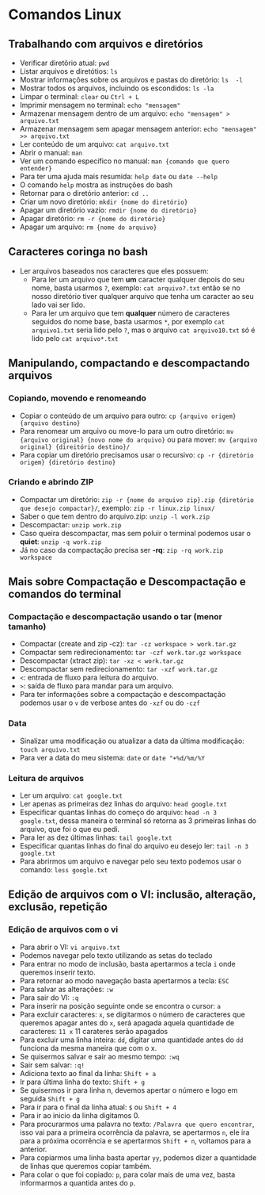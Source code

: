 # Comandos Linux

## Trabalhando com arquivos e diretórios
- Verificar diretõrio atual: `pwd`
- Listar arquivos e diretótios: `ls`
- Mostrar informações sobre os arquivos e pastas do diretório: `ls  -l`
- Mostrar todos os arquivos, incluindo os escondidos: `ls -la`
- Limpar o terminal: `clear` ou `Ctrl + L`
- Imprimir mensagem no terminal: `echo "mensagem"`
- Armazenar mensagem dentro de um arquivo: `echo "mensagem" > arquivo.txt`
- Armazenar mensagem sem apagar mensagem anterior: `echo "mensagem" >> arquivo.txt`
- Ler conteúdo de um arquivo: `cat arquivo.txt`
- Abrir o manual: `man`
- Ver um comando específico no manual: `man {comando que quero entender}`
- Para ter uma ajuda mais resumida: `help date` ou `date --help`
- O comando `help` mostra as instruções do bash
- Retornar para o diretório anterior: `cd ..`
- Criar um novo diretório: `mkdir {nome do diretório}`
- Apagar um diretório vazio: `rmdir {nome do diretório}`
- Apagar diretório: `rm -r {nome do diretório}`
- Apagar um arquivo: `rm {nome do arquivo}`
## Caracteres coringa no bash
- Ler arquivos baseados nos caracteres que eles possuem:
    - Para ler um arquivo que tem **um** caracter qualquer depois do seu nome, basta usarmos `?`, exemplo: `cat arquivo?.txt` então se no nosso diretório tiver qualquer arquivo que tenha um caracter ao seu lado vai ser lido.
    - Para ler um arquivo que tem **qualquer** número de caracteres seguidos do nome base, basta usarmos `*`, por exemplo `cat arquivo1.txt` seria lido pelo `?`, mas o arquivo `cat arquivo10.txt` só é lido pelo `cat arquivo*.txt` 

## Manipulando, compactando e descompactando arquivos
### Copiando, movendo e renomeando
- Copiar o conteúdo de um arquivo para outro: `cp {arquivo origem} {arquivo destino}`
- Para renomear um arquivo ou move-lo para um outro diretório: `mv {arquivo original} {novo nome do arquivo}` ou para mover: `mv {arquivo original} {direitório destino}/`
- Para copiar um diretório precisamos usar o recursivo: `cp -r {diretório origem} {diretório destino}`

### Criando e abrindo ZIP
- Compactar um diretório: `zip -r {nome do arquivo zip}.zip {diretório que desejo compactar}/`, exemplo: `zip -r linux.zip linux/`
- Saber o que tem dentro do arquivo.zip: `unzip -l work.zip`
- Descompactar: `unzip work.zip`
- Caso queira descompactar, mas sem poluir o terminal podemos usar o **quiet**: `unzip -q work.zip`
- Já no caso da compactação precisa ser **-rq**: `zip -rq work.zip workspace`

## Mais sobre Compactação e Descompactação e comandos do terminal
### Compactação e descompactação usando o tar (menor tamanho)
- Compactar (create and zip -cz): `tar -cz workspace > work.tar.gz`
- Compactar sem redirecionamento: `tar -czf work.tar.gz workspace`
- Descompactar (xtract zip): `tar -xz < work.tar.gz`
- Descompactar sem redirecionamento: `tar -xzf work.tar.gz`
- `<`: entrada de fluxo para leitura do arquivo.
- `>`: saída de fluxo para mandar para um arquivo.
- Para ter informações sobre a compactação e descompactação podemos usar o `v` de verbose antes do `-xzf` ou do `-czf`
### Data
- Sinalizar uma modificação ou atualizar a data da última modificação: `touch arquivo.txt`
- Para ver a data do meu sistema: `date` or `date "+%d/%m/%Y`

### Leitura de arquivos

- Ler um arquivo: `cat google.txt`
- Ler apenas as primeiras dez linhas do arquivo: `head google.txt`
- Especificar quantas linhas do começo do arquivo: `head -n 3 google.txt`, dessa maneira o terminal só retorna as 3 primeiras linhas do arquivo, que foi o que eu pedi.
- Para ler as dez últimas linhas: `tail google.txt`
- Especificar quantas linhas do final do arquivo eu desejo ler: `tail -n 3 google.txt`
- Para abrirmos um arquivo e navegar pelo seu texto podemos usar o comando: `less google.txt`

## Edição de arquivos com o VI: inclusão, alteração, exclusão, repetição

### Edição de arquivos com o vi

- Para abrir o VI: `vi arquivo.txt`
- Podemos navegar pelo texto utilizando as setas do teclado
- Para entrar no modo de inclusão, basta apertarmos a tecla `i` onde queremos inserir texto.
- Para retornar ao modo navegação basta apertarmos a tecla: `ESC`
- Para salvar as alterações: `:w`
- Para sair do VI: `:q`
- Para inserir na posição seguinte onde se encontra o cursor: `a`
- Para excluir caracteres: `x`, se digitarmos o número de caracteres que queremos apagar antes do `x`, será apagada aquela quantidade de caracteres: `11 x` 11 carateres serão apagados
- Para excluir uma linha inteira: `dd`, digitar uma quantidade antes do `dd` funciona da mesma maneira que com o x.
- Se quisermos salvar e sair ao mesmo tempo: `:wq`
- Sair sem salvar: `:q!`
- Adiciona texto ao final da linha: `Shift + a`
- Ir para última linha do texto: `Shift + g`
- Se quisermos ir para linha n, devemos apertar o número e logo em seguida `Shift + g`
- Para ir para o final da linha atual: `$` ou `Shift + 4`
- Para ir ao inicio da linha digitamos 0.
- Para procurarmos uma palavra no texto: `/Palavra que quero encontrar`, isso vai para a primeira ocorrência da palavra, se apertarmos `n`, ele ira para a próxima ocorrência e se apertarmos `Shift + n`, voltamos para a anterior.
- Para copiarmos uma linha basta apertar `yy`, podemos dizer a quantidade de linhas que queremos copiar também.
- Para colar o que foi copiado: `p`, para colar mais de uma vez, basta informarmos a quantida antes do `p`.


